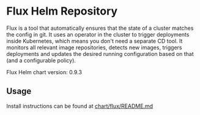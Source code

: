 # Flux Helm Repository

Flux is a tool that automatically ensures that the state of a cluster matches the config in git. 
It uses an operator in the cluster to trigger deployments inside Kubernetes, which means you don't need a separate CD tool. 
It monitors all relevant image repositories, detects new images, triggers deployments and updates the desired running
configuration based on that (and a configurable policy).

Flux Helm chart version: 0.9.3

## Usage

Install instructions can be found at [chart/flux/README.md](https://github.com/weaveworks/flux/blob/master/chart/flux/README.md)





